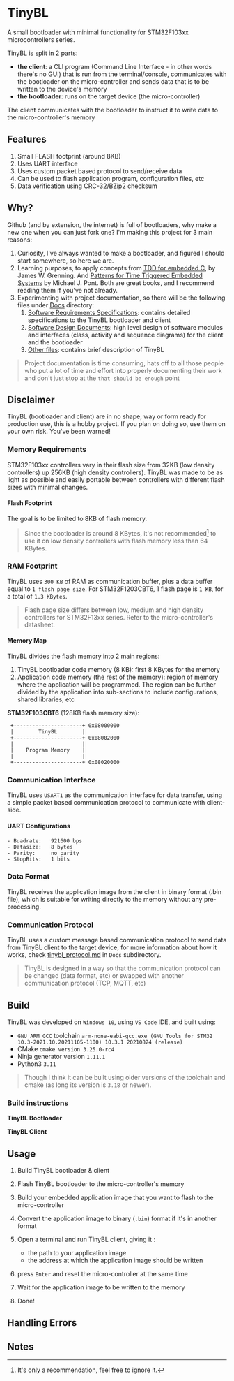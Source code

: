 # TinyBL


A small bootloader with minimal functionality for STM32F103xx microcontrollers series. 

TinyBL is split in 2 parts: 
- **the client**: a CLI program (Command Line Interface - in other words there's no GUI) that is run from the terminal/console, communicates with the bootloader on the micro-controller and sends data that is to be written to the device's memory
- **the bootloader**: runs on the target device (the micro-controller)

The client communicates with the bootloader to instruct it to write data to the micro-controller's memory


## Features

1. Small FLASH footprint (around 8KB)
2. Uses UART interface
3. Uses custom packet based protocol to send/receive data
4. Can be used to flash application program, configuration files, etc
5. Data verification using CRC-32/BZip2 checksum


## Why?


Github (and by extension, the internet) is full of bootloaders, why make a new one when you can just fork one? I'm making this project for 3 main reasons:

1. Curiosity, I've always wanted to make a bootloader, and figured I should start somewhere, so here we are.
2. Learning purposes, to apply concepts from [TDD for embedded C](https://www.amazon.com/Driven-Development-Embedded-Pragmatic-Programmers/dp/193435662X), by  James W. Grenning. And [Patterns for Time Triggered Embedded Systems](https://www.safetty.net/publications/pttes) by Michael J. Pont. Both are great books, and I recommend reading them if you've not already.
3. Experimenting with project documentation, so there will be the following files under [Docs](./Docs/) directory:
   1. [Software Requirements Specifications](./Docs/SRS): contains detailed specifications to the TinyBL bootloader and client
   2. [Software Design Documents](/Docs/SDD/): high level design of software modules and interfaces (class, activity and sequence diagrams) for the client and the bootloader
   3. [Other files](./Docs/Other/): contains brief description of TinyBL


> Project documentation is time consuming, hats off to all those people who put a lot of time and effort into properly documenting their work and don't just stop at the `that should be enough` point


## Disclaimer


TinyBL (bootloader and client) are in no shape, way or form ready for production use, this is a hobby project. If you plan on doing so, use them on your own risk. You've been warned!


### Memory Requirements


STM32F103xx controllers vary in their flash size from 32KB (low density controllers) up 256KB (high density controllers).
TinyBL was made to be as light as possible and easily portable between controllers with different flash sizes with minimal changes. 


#### Flash Footprint


The goal is to be limited to 8KB of flash memory.

> Since the bootloader is around 8 KBytes, it's not recommended[^1] to use it on low density controllers with flash memory less than 64 KBytes.


### RAM Footprint


TinyBL uses `300 KB` of RAM as communication buffer, plus a data buffer equal to `1 flash page size`. For STM32F1203CBT6, 1 flash page is `1 KB`, for a total of `1.3 KBytes`.

> Flash page size differs between low, medium and high density controllers for STM32F13xx series. Refer to the micro-controller's datasheet.


#### Memory Map 


TinyBL divides the flash memory into 2 main regions:

1. TinyBL bootloader code memory (8 KB): first 8 KBytes for the memory
2. Application code memory (the rest of the memory): region of memory where the application will be programmed. The region can be further divided by the application into sub-sections to include configurations, shared libraries, etc


**STM32F103CBT6** (128KB flash memory size):

```text
 +----------------------+ 0x08000000
 |        TinyBL        | 
 +----------------------+ 0x08002000
 |                      | 
 |    Program Memory    | 
 |                      | 
 +----------------------+ 0x08020000
```


### Communication Interface


TinyBL uses `USART1` as the communication interface for data transfer, using a simple packet based communication protocol to communicate with client-side.


#### UART Configurations


```text
- Buadrate:   921600 bps
- Datasize:   8 bytes
- Parity:     no parity
- StopBits:   1 bits
```


### Data Format


TinyBL receives the application image from the client in binary format (.bin file), which is suitable for writing directly to the memory without any pre-processing.


### Communication Protocol


TinyBL uses a custom message based communication protocol to send data from TinyBL client to the target device, for more information about how it works, check [tinybl_protocol.md](./Docs/Other/tinybl_protocol.md) in `Docs` subdirectory. 


> TinyBL is designed in a way so that the communication protocol can be changed (data format, etc) or swapped with another communication protocol (TCP, MQTT, etc)


## Build


TinyBL was developed on `Windows 10`, using `VS Code` IDE, and built using:
- `GNU ARM GCC` toolchain `arm-none-eabi-gcc.exe (GNU Tools for STM32 10.3-2021.10.20211105-1100) 10.3.1 20210824 (release)`
- CMake `cmake version 3.25.0-rc4`
- Ninja generator version `1.11.1`
- Python3 `3.11`


> Though I think it can be built using older versions of the toolchain and cmake (as long its version is `3.18` or newer).


### Build instructions


**TinyBL Bootloader**


**TinyBL Client**



## Usage


1. Build TinyBL bootloader & client

2. Flash TinyBL bootloader to the micro-controller's memory

3. Build your embedded application image that you want to flash to the micro-controller

4. Convert the application image to binary (`.bin`) format if it's in another format

5. Open a terminal and run TinyBL client, giving it :
   - the path to your application image
   - the address at which the application image should be written 

6. press `Enter` and reset the micro-controller at the same time

7. Wait for the application image to be written to the memory

8. Done!


## Handling Errors





## Notes


[^1]: It's only a recommendation, feel free to ignore it.

